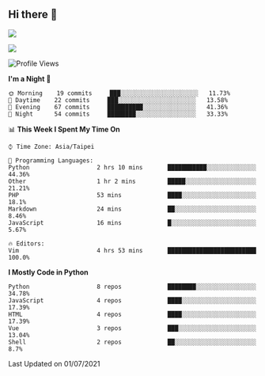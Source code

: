 ## Hi there 👋

![](https://github-readme-stats.vercel.app/api?username=CSY54&theme=nord&show_icons=true)

![](https://github-readme-stats.vercel.app/api/top-langs/?username=CSY54&theme=nord&layout=compact&card_width=445)

<!--START_SECTION:waka-->
![Profile Views](http://img.shields.io/badge/Profile%20Views-2-blue)

**I'm a Night 🦉** 

```text
🌞 Morning    19 commits     ███░░░░░░░░░░░░░░░░░░░░░░   11.73% 
🌆 Daytime    22 commits     ███░░░░░░░░░░░░░░░░░░░░░░   13.58% 
🌃 Evening    67 commits     ██████████░░░░░░░░░░░░░░░   41.36% 
🌙 Night      54 commits     ████████░░░░░░░░░░░░░░░░░   33.33%

```


📊 **This Week I Spent My Time On** 

```text
⌚︎ Time Zone: Asia/Taipei

💬 Programming Languages: 
Python                   2 hrs 10 mins       ███████████░░░░░░░░░░░░░░   44.36% 
Other                    1 hr 2 mins         █████░░░░░░░░░░░░░░░░░░░░   21.21% 
PHP                      53 mins             ████░░░░░░░░░░░░░░░░░░░░░   18.1% 
Markdown                 24 mins             ██░░░░░░░░░░░░░░░░░░░░░░░   8.46% 
JavaScript               16 mins             █░░░░░░░░░░░░░░░░░░░░░░░░   5.67%

🔥 Editors: 
Vim                      4 hrs 53 mins       █████████████████████████   100.0%

```

**I Mostly Code in Python** 

```text
Python                   8 repos             ████████░░░░░░░░░░░░░░░░░   34.78% 
JavaScript               4 repos             ████░░░░░░░░░░░░░░░░░░░░░   17.39% 
HTML                     4 repos             ████░░░░░░░░░░░░░░░░░░░░░   17.39% 
Vue                      3 repos             ███░░░░░░░░░░░░░░░░░░░░░░   13.04% 
Shell                    2 repos             ██░░░░░░░░░░░░░░░░░░░░░░░   8.7%

```



 Last Updated on 01/07/2021
<!--END_SECTION:waka-->

<!--
**CSY54/CSY54** is a ✨ _special_ ✨ repository because its `README.md` (this file) appears on your GitHub profile.

Here are some ideas to get you started:

- 🔭 I’m currently working on ...
- 🌱 I’m currently learning ...
- 👯 I’m looking to collaborate on ...
- 🤔 I’m looking for help with ...
- 💬 Ask me about ...
- 📫 How to reach me: ...
- 😄 Pronouns: ...
- ⚡ Fun fact: ...
-->

